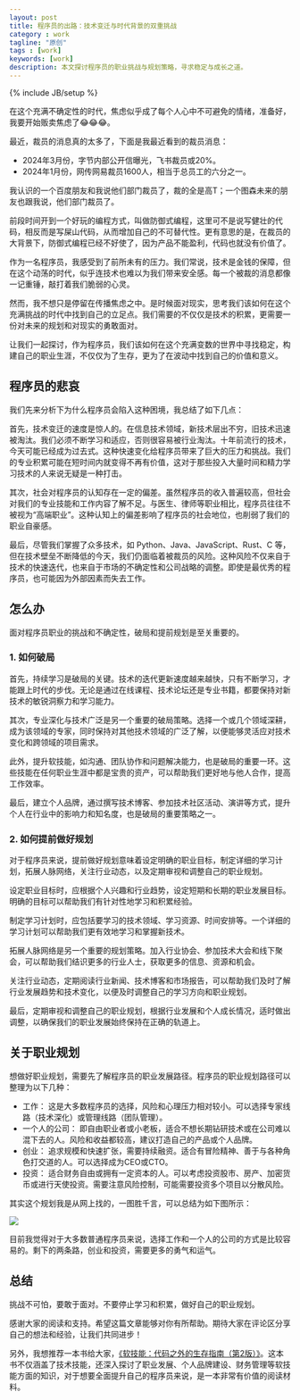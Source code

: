 ```yaml
---
layout: post
title: 程序员的出路：技术变迁与时代背景的双重挑战
category : work
tagline: "原创"
tags : [work]
keywords: [work]
description: 本文探讨程序员的职业挑战与规划策略，寻求稳定与成长之道。
---
```


{% include JB/setup %}

在这个充满不确定性的时代，焦虑似乎成了每个人心中不可避免的情绪，准备好，我要开始贩卖焦虑了😂😂😂。

最近，裁员的消息真的太多了，下面是我最近看到的裁员消息：

- 2024年3月份，字节内部公开信曝光，飞书裁员或20%。
- 2024年1月份，网传网易裁员1600人，相当于总员工的六分之一。

我认识的一个百度朋友和我说他们部门裁员了，裁的全是高T；一个图森未来的朋友也跟我说，他们部门裁员了。

前段时间开到一个好玩的编程方式，叫做防御式编程，这里可不是说写健壮的代码，相反而是写屎山代码，从而增加自己的不可替代性。更有意思的是，在裁员的大背景下，防御式编程已经不好使了，因为产品不能盈利，代码也就没有价值了。

作为一名程序员，我感受到了前所未有的压力。我们常说，技术是金钱的保障，但在这个动荡的时代，似乎连技术也难以为我们带来安全感。每一个被裁的消息都像一记重锤，敲打着我们脆弱的心灵。

然而，我不想只是停留在传播焦虑之中。是时候面对现实，思考我们该如何在这个充满挑战的时代中找到自己的立足点。我们需要的不仅仅是技术的积累，更需要一份对未来的规划和对现实的勇敢面对。

让我们一起探讨，作为程序员，我们该如何在这个充满变数的世界中寻找稳定，构建自己的职业生涯，不仅仅为了生存，更为了在波动中找到自己的价值和意义。

## 程序员的悲哀
我们先来分析下为什么程序员会陷入这种困境，我总结了如下几点：

首先，技术变迁的速度是惊人的。在信息技术领域，新技术层出不穷，旧技术迅速被淘汰。我们必须不断学习和适应，否则很容易被行业淘汰。十年前流行的技术，今天可能已经成为过去式。这种快速变化给程序员带来了巨大的压力和挑战。我们的专业积累可能在短时间内就变得不再有价值，这对于那些投入大量时间和精力学习技术的人来说无疑是一种打击。

其次，社会对程序员的认知存在一定的偏差。虽然程序员的收入普遍较高，但社会对我们的专业技能和工作内容了解不足。与医生、律师等职业相比，程序员往往不被视为“高端职业”。这种认知上的偏差影响了程序员的社会地位，也削弱了我们的职业自豪感。

最后，尽管我们掌握了众多技术，如 Python、Java、JavaScript、Rust、C 等，但在技术壁垒不断降低的今天，我们仍面临着被裁员的风险。这种风险不仅来自于技术的快速迭代，也来自于市场的不确定性和公司战略的调整。即使是最优秀的程序员，也可能因为外部因素而失去工作。

## 怎么办

面对程序员职业的挑战和不确定性，破局和提前规划是至关重要的。

### 1. 如何破局
首先，持续学习是破局的关键。技术的迭代更新速度越来越快，只有不断学习，才能跟上时代的步伐。无论是通过在线课程、技术论坛还是专业书籍，都要保持对新技术的敏锐洞察力和学习能力。

其次，专业深化与技术广泛是另一个重要的破局策略。选择一个或几个领域深耕，成为该领域的专家，同时保持对其他技术领域的广泛了解，以便能够灵活应对技术变化和跨领域的项目需求。

此外，提升软技能，如沟通、团队协作和问题解决能力，也是破局的重要一环。这些技能在任何职业生涯中都是宝贵的资产，可以帮助我们更好地与他人合作，提高工作效率。

最后，建立个人品牌，通过撰写技术博客、参加技术社区活动、演讲等方式，提升个人在行业中的影响力和知名度，也是破局的重要策略之一。

### 2. 如何提前做好规划

对于程序员来说，提前做好规划意味着设定明确的职业目标，制定详细的学习计划，拓展人脉网络，关注行业动态，以及定期审视和调整自己的职业规划。

设定职业目标时，应根据个人兴趣和行业趋势，设定短期和长期的职业发展目标。明确的目标可以帮助我们有针对性地学习和积累经验。

制定学习计划时，应包括要学习的技术领域、学习资源、时间安排等。一个详细的学习计划可以帮助我们更有效地学习和掌握新技术。

拓展人脉网络是另一个重要的规划策略。加入行业协会、参加技术大会和线下聚会，可以帮助我们结识更多的行业人士，获取更多的信息、资源和机会。

关注行业动态，定期阅读行业新闻、技术博客和市场报告，可以帮助我们及时了解行业发展趋势和技术变化，以便及时调整自己的学习方向和职业规划。

最后，定期审视和调整自己的职业规划，根据行业发展和个人成长情况，适时做出调整，以确保我们的职业发展始终保持在正确的轨道上。

## 关于职业规划
想做好职业规划，需要先了解程序员的职业发展路径。程序员的职业规划路径可以整理为以下几种：

- 工作： 这是大多数程序员的选择，风险和心理压力相对较小。可以选择专家线路（技术深化）或管理线路（团队管理）。
- 一个人的公司： 即自由职业者或小老板，适合不想长期钻研技术或在公司难以混下去的人。风险和收益都较高，建议打造自己的产品或个人品牌。
- 创业： 追求规模和快速扩张，需要持续融资。适合有冒险精神、善于与各种角色打交道的人。可以选择成为CEO或CTO。
- 投资： 适合财务自由或拥有一定资本的人。可以考虑投资股市、房产、加密货币或进行天使投资。需要注意风险控制，可能需要投资多个项目以分散风险。

其实这个规划我是从网上找的，一图胜千言，可以总结为如下图所示：

![]({{BLOG_IMG}}607.png)

目前我觉得对于大多数普通程序员来说，选择工作和一个人的公司的方式是比较容易的。剩下的两条路，创业和投资，需要更多的勇气和运气。

## 总结
挑战不可怕，要敢于面对。不要停止学习和积累，做好自己的职业规划。

感谢大家的阅读和支持。希望这篇文章能够对你有所帮助。期待大家在评论区分享自己的想法和经验，让我们共同进步！

另外，我想推荐一本书给大家，[《软技能：代码之外的生存指南（第2版）》](https://union-click.jd.com/jdc?e=618%7Cpc%7C&p=JF8BAQYJK1olXwMGVlZcAUgfCl8IGVkWXQ8BVG4ZVxNJXF9RXh5UHw0cSgYYXBcIWDoXSQVJQwYAVl1dAUgXHDZNRwYlPWMGJxYPVE53Xh1Mel5dGWYHFQgPXkcbM244G1oUXAAKXFdYDnsnA2g4STXN67Da8e9B3OGY1uefK1olXQACV19ZC0kQBWkAE2sSXQ8yHA4CURtPWDdXTTVJbTYyV25aCEIDBR1JSU8TLzYyVG5eOEsWA2YMElMXWQYLSF5dDEoWA3MIHVsWXAIBV1pUCUwXM20JGl8cbTYyFQceVxdAXxd3cCdII3JxFCQHYysSXC5-dVlBHnJZUy4GdjQXAy5RaxNTDjYy)。这本书不仅涵盖了技术技能，还深入探讨了职业发展、个人品牌建设、财务管理等软技能方面的知识，对于想要全面提升自己的程序员来说，是一本非常有价值的阅读材料。